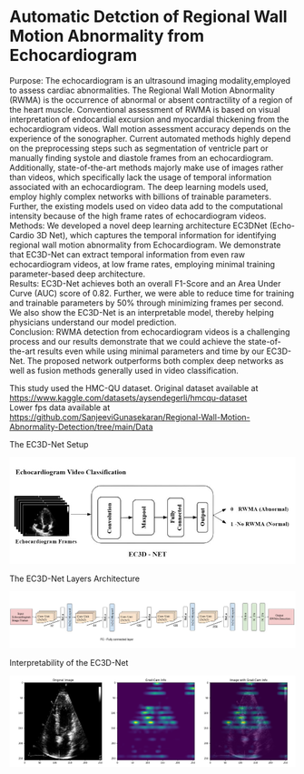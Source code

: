 # Automatic Detction of Regional Wall Motion Abnormality from Echocardiogram
Purpose: The echocardiogram is an ultrasound imaging modality,employed to assess cardiac abnormalities. The Regional Wall Motion Abnormality (RWMA) is the occurrence of abnormal or absent contractility of a region of the heart muscle. Conventional assessment of RWMA is based on visual interpretation of endocardial excursion and myocardial thickening from the echocardiogram videos. Wall motion assessment accuracy depends on the experience of the sonographer. Current automated methods highly depend on the preprocessing steps such as segmentation of ventricle part or manually finding systole and diastole frames from an echocardiogram. Additionally, state-of-the-art methods majorly make use of images rather than videos, which specifically lack the usage of temporal information associated with an echocardiogram. The deep learning models used, employ highly complex networks with billions of trainable parameters. Further, the existing models used on video data add to the computational intensity because of the high frame rates of echocardiogram videos.<br />
Methods: We developed a novel deep learning architecture EC3DNet (Echo-Cardio 3D Net), which captures the temporal information for identifying regional wall motion abnormality from Echocardiogram. We demonstrate that EC3D-Net can extract temporal information from even raw echocardiogram videos, at low frame rates, employing minimal training parameter-based deep architecture.<br />
Results: EC3D-Net achieves both an overall F1-Score and an Area Under Curve (AUC) score of 0.82. Further, we were able to reduce time for training and trainable parameters by 50% through minimizing frames per second. We also show the EC3D-Net is an interpretable model, thereby helping physicians understand our model prediction.<br />
Conclusion: RWMA detection from echocardiogram videos is a challenging process and our results demonstrate that we could achieve the state-of-the-art results even while using minimal parameters and time by our EC3D-Net. The proposed network outperforms both complex deep networks as well as fusion methods generally used in video classification.<br />

This study used the HMC-QU dataset. Original dataset available at https://www.kaggle.com/datasets/aysendegerli/hmcqu-dataset <br />
Lower fps data available at https://github.com/SanjeeviGunasekaran/Regional-Wall-Motion-Abnormality-Detection/tree/main/Data

The EC3D-Net Setup <br />

<!DOCTYPE html>
<html>
<head>
</head>
<body>
<img src="https://github.com/SanjeeviGunasekaran/Automatic-RWMA-Detection/blob/main/docs/overall_ec3d-net.jpg" alt="" width="600" />
</body>
</html>


The EC3D-Net Layers Architecture<br /> 
<!DOCTYPE html>
<html>
<head>
</head>
<body>
<img src= "https://github.com/SanjeeviGunasekaran/Automatic-RWMA-Detection/blob/main/docs/EC3D-Net_Arch.jpg" alt="" />
</body>
</html>

Interpretability of the EC3D-Net<br /> 
<!DOCTYPE html>
<html>
<head>
</head>
<body>
<img src= "https://github.com/SanjeeviGunasekaran/Automatic-RWMA-Detection/blob/main/docs/grad_cam_image.png" alt="" />
</body>
</html>

